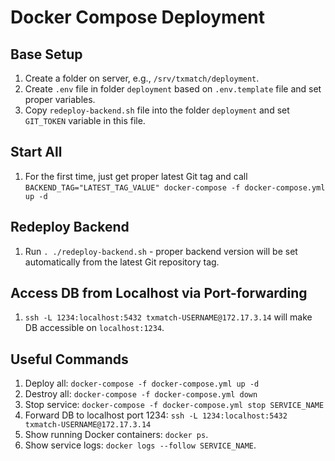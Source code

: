 # Docker Compose Deployment



## Base Setup

1. Create a folder on server, e.g., `/srv/txmatch/deployment`.
1. Create `.env` file in folder `deployment` based on `.env.template` file and set proper variables.
1. Copy `redeploy-backend.sh` file into the folder `deployment` and set `GIT_TOKEN` variable in this file. 

## Start All
1. For the first time, just get proper latest Git tag and call `BACKEND_TAG="LATEST_TAG_VALUE" docker-compose -f docker-compose.yml up -d`

## Redeploy Backend
1. Run `. ./redeploy-backend.sh` - proper backend version will be set automatically from the latest Git repository tag.

## Access DB from Localhost via Port-forwarding
1. `ssh -L 1234:localhost:5432 txmatch-USERNAME@172.17.3.14` will make DB accessible on `localhost:1234`.

## Useful Commands

1. Deploy all: `docker-compose -f docker-compose.yml up -d`
1. Destroy all: `docker-compose -f docker-compose.yml down`
1. Stop service: `docker-compose -f docker-compose.yml stop SERVICE_NAME`
1. Forward DB to localhost port 1234: `ssh -L 1234:localhost:5432 txmatch-USERNAME@172.17.3.14`
1. Show running Docker containers: `docker ps`.
1. Show service logs: `docker logs --follow SERVICE_NAME`.
